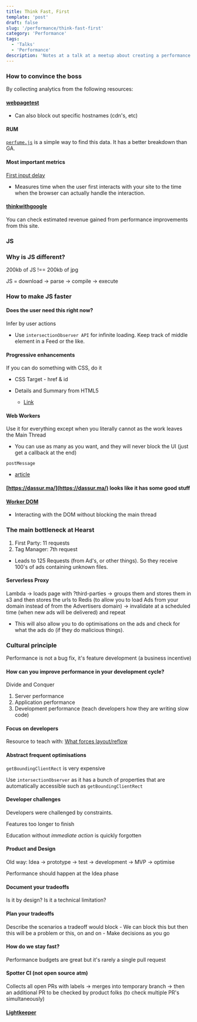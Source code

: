 ```yaml
---
title: Think Fast, First
template: 'post'
draft: false
slug: '/performance/think-fast-first'
category: 'Performance'
tags:
  - 'Talks'
  - 'Performance'
description: 'Notes at a talk at a meetup about creating a performance minded culture.'
---
```


### How to convince the boss

By collecting analytics from the following resources:

#### [webpagetest](https://www.webpagetest.org/simple)

- Can also block out specific hostnames (cdn's, etc)

#### RUM

[`perfume.js`](https://github.com/Zizzamia/perfume.js) is a simple way to find this data. It has a better breakdown than GA.

#### Most important metrics

[First input delay](https://developers.google.com/web/updates/2018/05/first-input-delay)

- Measures time when the user first interacts with your site to the time when the browser can actually handle the interaction.

#### [thinkwithgoogle](https://www.thinkwithgoogle.com/)

You can check estimated revenue gained from performance improvements from this site.

### JS

### Why is JS different?

200kb of JS !== 200kb of jpg

JS = download -> parse -> compile -> execute

### How to make JS faster

#### Does the user need this right now?

Infer by user actions

- Use `intersectionObserver API` for infinite loading. Keep track of middle element in a Feed or the like.

#### Progressive enhancements

If you can do something with CSS, do it

- CSS Target - href & id

- Details and Summary from HTML5
  - [Link](https://developer.mozilla.org/en-US/docs/Web/HTML/Element/details)

#### Web Workers

Use it for everything except when you literally cannot as the work leaves the Main Thread

- You can use as many as you want, and they will never block the UI (just get a callback at the end)

`postMessage`

- [article](https://dassur.ma/things/is-postmessage-slow/)

#### [https://dassur.ma/](https://dassur.ma/) looks like it has some good stuff

#### [Worker DOM](https://github.com/ampproject/worker-dom)

- Interacting with the DOM without blocking the main thread

### The main bottleneck at Hearst

1. First Party: 11 requests
2. Tag Manager: 7th request

- Leads to 125 Requests (from Ad's, or other things). So they receive 100's of ads containing unknown files.

#### Serverless Proxy

Lambda -> loads page with ?third-parties -> groups them and stores them in s3 and then stores the urls to Redis (to allow you to load Ads from your domain instead of from the Advertisers domain) -> invalidate at a scheduled time (when new ads will be delivered) and repeat

- This will also allow you to do optimisations on the ads and check for what the ads do (if they do malicious things).

### Cultural principle

Performance is not a bug fix, it's feature development (a business incentive)

#### How can you improve performance in your development cycle?

Divide and Conquer

1. Server performance
2. Application performance
3. Development performance (teach developers how they are writing slow code)

#### Focus on developers

Resource to teach with: [What forces layout/reflow](https://gist.github.com/paulirish/5d52fb081b3570c81e3a)

#### Abstract frequent optimisations

`getBoundingClientRect` is very expensive

Use `intersectionObserver` as it has a bunch of properties that are automatically accessible such as `getBoundingClientRect`

#### Developer challenges

Developers were challenged by constraints.

Features too longer to finish

Education without _immediate action_ is quickly forgotten

#### Product and Design

Old way: Idea -> prototype -> test -> development -> MVP -> optimise

Performance should happen at the Idea phase

#### Document your tradeoffs

Is it by design? Is it a technical limitation?

#### Plan your tradeoffs

Describe the scenarios a tradeoff would block - We can block this but then this will be a problem or this, on and on - Make decisions as you go

#### How do we stay fast?

Performance budgets are great but it's rarely a single pull request

#### Spotter CI (not open source atm)

Collects all open PRs with labels -> merges into temporary branch -> then an additional PR to be checked by product folks (to check multiple PR's simultaneously)

#### [Lightkeeper](https://github.com/lfre/lightkeeper)
